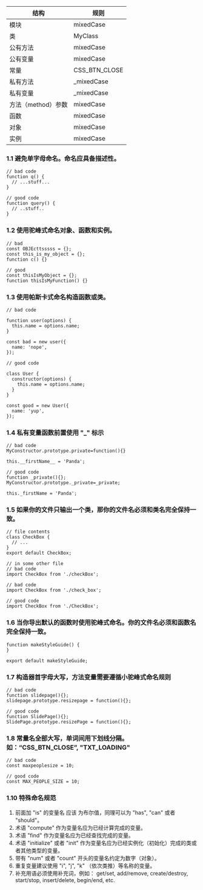 结构 | 规则
---- | ---
模块 | mixedCase
类 | MyClass
公有方法 | mixedCase
公有变量 | mixedCase
常量 | CSS_BTN_CLOSE
私有方法 | _mixedCase
私有变量 | _mixedCase
方法（method）参数 | mixedCase
函数 | mixedCase
对象 | mixedCase
实例 | mixedCase

### 1.1 避免单字母命名。命名应具备描述性。
```
// bad code
function q() {
  // ...stuff...
}

// good code
function query() {
  // ..stuff..
}
```
### 1.2 使用驼峰式命名对象、函数和实例。
```
// bad
const OBJEcttsssss = {};
const this_is_my_object = {};
function c() {}

// good
const thisIsMyObject = {};
function thisIsMyFunction() {}
```

### 1.3 使用帕斯卡式命名构造函数或类。
```
// bad code

function user(options) {
  this.name = options.name;
}

const bad = new user({
  name: 'nope',
});

// good code

class User {
  constructor(options) {
    this.name = options.name;
  }
}

const good = new User({
  name: 'yup',
});
```

### 1.4 私有变量函数前置使用 "_" 标示
```
// bad code
MyConstructor.prototype.private=function(){}

this.__firstName__ = 'Panda';

// good code
function _private(){};
MyConstructor.prototype._private=_private;

this._firstName = 'Panda';
```

### 1.5 如果你的文件只输出一个类，那你的文件名必须和类名完全保持一致。
```
// file contents
class CheckBox {
  // ...
}
export default CheckBox;

// in some other file
// bad code
import CheckBox from './checkBox';

// bad code
import CheckBox from './check_box';

// good code
import CheckBox from './CheckBox';
```

### 1.6 当你导出默认的函数时使用驼峰式命名。你的文件名必须和函数名完全保持一致。
```
function makeStyleGuide() {
}

export default makeStyleGuide;
```


### 1.7 构造器首字母大写，方法变量需要遵循小驼峰式命名规则
```
// bad code
function slidepage(){};
slidepage.prototype.resizepage = function(){};

// good code
function SlidePage(){};
SlidePage.prototype.resizePage = function(){};
```

### 1.8 常量名全部大写，单词间用下划线分隔。如：“CSS_BTN_CLOSE”, "TXT_LOADING"
```
// bad code
const maxpeoplesize = 10;

// good code
const MAX_PEOPLE_SIZE = 10;
```

### 1.10 特殊命名规范

1. 前面加 "is" 的变量名 应该 为布尔值，同理可以为 "has", "can" 或者 "should"。
2. 术语 "compute" 作为变量名应为已经计算完成的变量。
3. 术语 "find" 作为变量名应为已经查找完成的变量。
4. 术语 "initialize" 或者 "init" 作为变量名应为已经实例化（初始化）完成的类或者其他类型的变量。
5. 带有 "num" 或者 "count" 开头的变量名约定为数字（对象）。
6. 重复变量建议使用 "i", "j", "k" （依次类推）等名称的变量。
7. 补充用语必须使用补充词，例如： get/set, add/remove, create/destroy, start/stop, insert/delete, begin/end, etc.



